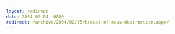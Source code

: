 ```yaml
---
layout: redirect
date: 2004-02-04 -0800
redirect: /archive/2004/02/05/breast-of-mass-destruction.aspx/
---
```

